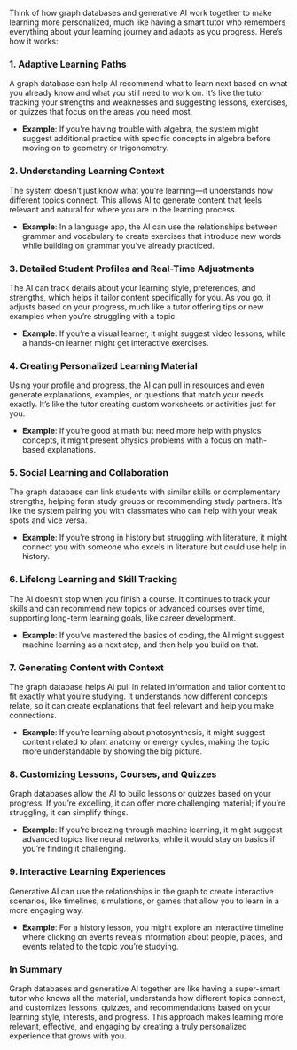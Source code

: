 Think of how graph databases and generative AI work together to make learning more personalized, much like having a smart tutor who remembers everything about your learning journey and adapts as you progress. Here’s how it works:

### 1. Adaptive Learning Paths
A graph database can help AI recommend what to learn next based on what you already know and what you still need to work on. It’s like the tutor tracking your strengths and weaknesses and suggesting lessons, exercises, or quizzes that focus on the areas you need most.

- **Example**: If you're having trouble with algebra, the system might suggest additional practice with specific concepts in algebra before moving on to geometry or trigonometry.

### 2. Understanding Learning Context
The system doesn’t just know what you’re learning—it understands how different topics connect. This allows AI to generate content that feels relevant and natural for where you are in the learning process.

- **Example**: In a language app, the AI can use the relationships between grammar and vocabulary to create exercises that introduce new words while building on grammar you’ve already practiced.

### 3. Detailed Student Profiles and Real-Time Adjustments
The AI can track details about your learning style, preferences, and strengths, which helps it tailor content specifically for you. As you go, it adjusts based on your progress, much like a tutor offering tips or new examples when you’re struggling with a topic.

- **Example**: If you’re a visual learner, it might suggest video lessons, while a hands-on learner might get interactive exercises.

### 4. Creating Personalized Learning Material
Using your profile and progress, the AI can pull in resources and even generate explanations, examples, or questions that match your needs exactly. It’s like the tutor creating custom worksheets or activities just for you.

- **Example**: If you’re good at math but need more help with physics concepts, it might present physics problems with a focus on math-based explanations.

### 5. Social Learning and Collaboration
The graph database can link students with similar skills or complementary strengths, helping form study groups or recommending study partners. It’s like the system pairing you with classmates who can help with your weak spots and vice versa.

- **Example**: If you’re strong in history but struggling with literature, it might connect you with someone who excels in literature but could use help in history.

### 6. Lifelong Learning and Skill Tracking
The AI doesn’t stop when you finish a course. It continues to track your skills and can recommend new topics or advanced courses over time, supporting long-term learning goals, like career development.

- **Example**: If you’ve mastered the basics of coding, the AI might suggest machine learning as a next step, and then help you build on that.

### 7. Generating Content with Context
The graph database helps AI pull in related information and tailor content to fit exactly what you’re studying. It understands how different concepts relate, so it can create explanations that feel relevant and help you make connections.

- **Example**: If you’re learning about photosynthesis, it might suggest content related to plant anatomy or energy cycles, making the topic more understandable by showing the big picture.

### 8. Customizing Lessons, Courses, and Quizzes
Graph databases allow the AI to build lessons or quizzes based on your progress. If you’re excelling, it can offer more challenging material; if you’re struggling, it can simplify things.

- **Example**: If you’re breezing through machine learning, it might suggest advanced topics like neural networks, while it would stay on basics if you’re finding it challenging.

### 9. Interactive Learning Experiences
Generative AI can use the relationships in the graph to create interactive scenarios, like timelines, simulations, or games that allow you to learn in a more engaging way.

- **Example**: For a history lesson, you might explore an interactive timeline where clicking on events reveals information about people, places, and events related to the topic you’re studying.

### In Summary
Graph databases and generative AI together are like having a super-smart tutor who knows all the material, understands how different topics connect, and customizes lessons, quizzes, and recommendations based on your learning style, interests, and progress. This approach makes learning more relevant, effective, and engaging by creating a truly personalized experience that grows with you.